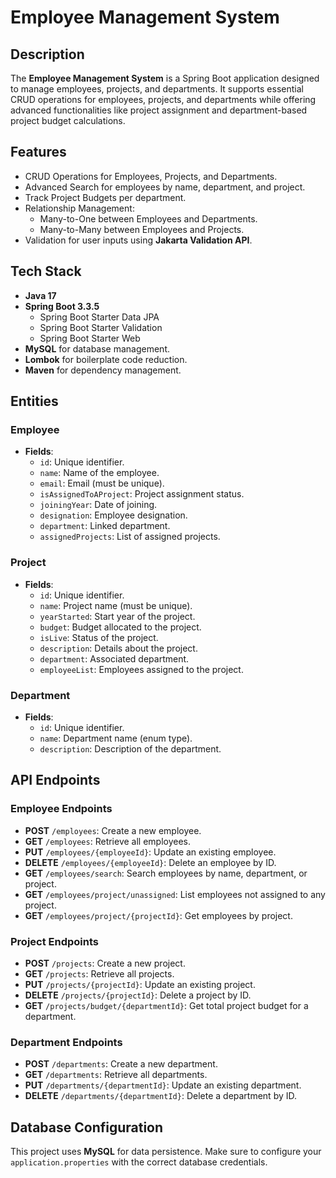 # Employee Management System

## Description
The **Employee Management System** is a Spring Boot application designed to manage employees, projects, and departments. It supports essential CRUD operations for employees, projects, and departments while offering advanced functionalities like project assignment and department-based project budget calculations.

## Features
- CRUD Operations for Employees, Projects, and Departments.
- Advanced Search for employees by name, department, and project.
- Track Project Budgets per department.
- Relationship Management:
  - Many-to-One between Employees and Departments.
  - Many-to-Many between Employees and Projects.
- Validation for user inputs using **Jakarta Validation API**.


## Tech Stack
- **Java 17**
- **Spring Boot 3.3.5**
  - Spring Boot Starter Data JPA
  - Spring Boot Starter Validation
  - Spring Boot Starter Web
- **MySQL** for database management.
- **Lombok** for boilerplate code reduction.
- **Maven** for dependency management.

## Entities
### Employee
- **Fields**:
  - `id`: Unique identifier.
  - `name`: Name of the employee.
  - `email`: Email (must be unique).
  - `isAssignedToAProject`: Project assignment status.
  - `joiningYear`: Date of joining.
  - `designation`: Employee designation.
  - `department`: Linked department.
  - `assignedProjects`: List of assigned projects.
  
### Project
- **Fields**:
  - `id`: Unique identifier.
  - `name`: Project name (must be unique).
  - `yearStarted`: Start year of the project.
  - `budget`: Budget allocated to the project.
  - `isLive`: Status of the project.
  - `description`: Details about the project.
  - `department`: Associated department.
  - `employeeList`: Employees assigned to the project.
  
### Department
- **Fields**:
  - `id`: Unique identifier.
  - `name`: Department name (enum type).
  - `description`: Description of the department.

## API Endpoints
### Employee Endpoints
- **POST** `/employees`: Create a new employee.
- **GET** `/employees`: Retrieve all employees.
- **PUT** `/employees/{employeeId}`: Update an existing employee.
- **DELETE** `/employees/{employeeId}`: Delete an employee by ID.
- **GET** `/employees/search`: Search employees by name, department, or project.
- **GET** `/employees/project/unassigned`: List employees not assigned to any project.
- **GET** `/employees/project/{projectId}`: Get employees by project.

### Project Endpoints
- **POST** `/projects`: Create a new project.
- **GET** `/projects`: Retrieve all projects.
- **PUT** `/projects/{projectId}`: Update an existing project.
- **DELETE** `/projects/{projectId}`: Delete a project by ID.
- **GET** `/projects/budget/{departmentId}`: Get total project budget for a department.

### Department Endpoints
- **POST** `/departments`: Create a new department.
- **GET** `/departments`: Retrieve all departments.
- **PUT** `/departments/{departmentId}`: Update an existing department.
- **DELETE** `/departments/{departmentId}`: Delete a department by ID.

## Database Configuration
This project uses **MySQL** for data persistence. Make sure to configure your `application.properties` with the correct database credentials.
